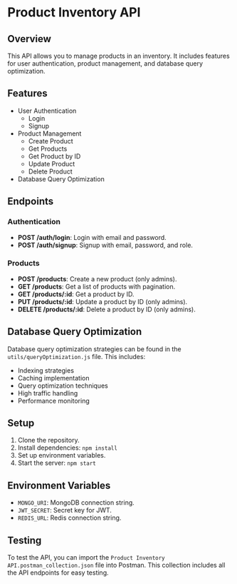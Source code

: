 # Product Inventory API

## Overview
This API allows you to manage products in an inventory. It includes features for user authentication, product management, and database query optimization.

## Features
- User Authentication
  - Login
  - Signup
- Product Management
  - Create Product
  - Get Products
  - Get Product by ID
  - Update Product
  - Delete Product
- Database Query Optimization

## Endpoints

### Authentication
- **POST /auth/login**: Login with email and password.
- **POST /auth/signup**: Signup with email, password, and role.

### Products
- **POST /products**: Create a new product (only admins). 
- **GET /products**: Get a list of products with pagination.
- **GET /products/:id**: Get a product by ID.
- **PUT /products/:id**: Update a product by ID (only admins).
- **DELETE /products/:id**: Delete a product by ID (only admins).

## Database Query Optimization
Database query optimization strategies can be found in the `utils/queryOptimization.js` file. This includes:
- Indexing strategies
- Caching implementation
- Query optimization techniques
- High traffic handling
- Performance monitoring

## Setup
1. Clone the repository.
2. Install dependencies: `npm install`
3. Set up environment variables.
4. Start the server: `npm start`

## Environment Variables
- `MONGO_URI`: MongoDB connection string.
- `JWT_SECRET`: Secret key for JWT.
- `REDIS_URL`: Redis connection string.

## Testing
To test the API, you can import the `Product Inventory API.postman_collection.json` file into Postman. This collection includes all the API endpoints for easy testing.


